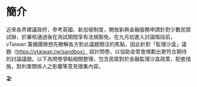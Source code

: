 # 簡介

近來各界建議政府，參考英國、新加坡制度，開放新興金融服務申請針對少數民眾試辦，於審核通過後在測試期間享有法規豁免。在九月初進入討論階段前，vTaiwan 籌備團隊想先瞭解各方對此議題關注的焦點，因此針對「監理沙盒」議題（https://vtaiwan.tw/sandbox）
設計問卷，以協助金管會規劃出更符合期待的討論議題。以下為問卷爭點相關整理，包含民眾對於金融監理沙盒政策，配套措施，對利害關係人之影響等意見徵集內容。

🏖

